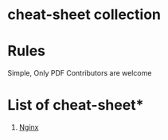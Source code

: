 # cheat-sheet collection 

# Rules
 Simple, Only PDF
Contributors are welcome 

# List of cheat-sheet*
 1. [Nginx](pdf/nginx.pdf)
 